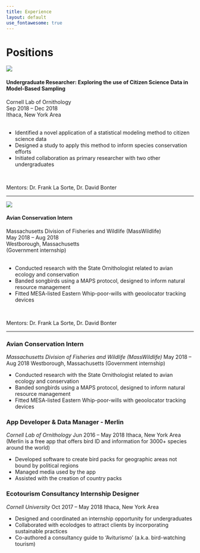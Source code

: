 ```yaml
---
title: Experience
layout: default
use_fontawesome: true
---
```



<!-- Research -->
<h1 class="section-title">Positions</h1>

<div class="row content-row">
<div class="col-12 col-sm-4 image-wrapper">
    <a href = "https://www.birds.cornell.edu/home/" target="_blank">
            <img src="{{ site.baseurl }}/images/collabs/CLO.png">
        </a>
</div>
<div class="col-12 col-sm-8">
    <h4>Undergraduate Researcher: Exploring the use of Citizen Science Data in Model-Based Sampling</h4>
    <h8>
        <div>Cornell Lab of Ornithology</div>
        <div>Sep 2018 – Dec 2018</div>
        <div>Ithaca, New York Area</div>
    </h8>
    <br>
    <ul>
        <li>Identified a novel application of a statistical modeling method to citizen science data</li>
        <li>Designed a study to apply this method to inform species conservation efforts</li>
        <li>Initiated collaboration as primary researcher with two other undergraduates</li>
    </ul>
    <br>
    <p><span class="bold">Mentors:</span> Dr. Frank La Sorte, Dr. David Bonter</p>
</div>
</div>
<hr>

<div class="row content-row">
<div class="col-12 col-sm-4 image-wrapper">
    <a href = "https://www.birds.cornell.edu/home/" target="_blank">
            <img src="{{ site.baseurl }}/images/collabs/MassWildlife.png">
        </a>
</div>
<div class="col-12 col-sm-8">
    <h4>Avian Conservation Intern</h4>
    <h8>
        <div>Massachusetts Division of Fisheries and Wildlife (MassWildlife)</div>
        <div>May 2018 – Aug 2018</div>
        <div>Westborough, Massachusetts</div>
        <div><span style="italic">(Government internship) </div>
    </h8>
    <br>
    <ul>
        <li>Conducted research with the State Ornithologist related to avian ecology and conservation </li>
        <li>Banded songbirds using a MAPS protocol, designed to inform natural resource management </li>
        <li>Fitted MESA-listed Eastern Whip-poor-wills with geoolocator tracking devices</li>
    </ul>
    <br>
    <p><span class="bold">Mentors:</span> Dr. Frank La Sorte, Dr. David Bonter</p>
</div>
</div>
<hr>

### Avian Conservation Intern
*Massachusetts Division of Fisheries and Wildlife (MassWildlife)*
May 2018 – Aug 2018
Westborough, Massachusetts
(Government internship) 
- Conducted research with the State Ornithologist related to avian ecology and conservation 
- Banded songbirds using a MAPS protocol, designed to inform natural resource management 
- Fitted MESA-listed Eastern Whip-poor-wills with geoolocator tracking devices

### App Developer & Data Manager - Merlin
*Cornell Lab of Ornithology*
Jun 2016 – May 2018
Ithaca, New York Area
(Merlin is a free app that offers bird ID and information for 3000+ species around the world)
- Developed software to create bird packs for geographic areas not bound by political regions
- Managed media used by the app
- Assisted with the creation of country packs

### Ecotourism Consultancy Internship Designer
*Cornell University*
Oct 2017 – May 2018
Ithaca, New York Area
- Designed and coordinated an internship opportunity for undergraduates 
- Collaborated with ecolodges to attract clients by incorporating sustainable practices 
- Co-authored a consultancy guide to ‘Aviturismo’ (a.k.a. bird-watching tourism)
